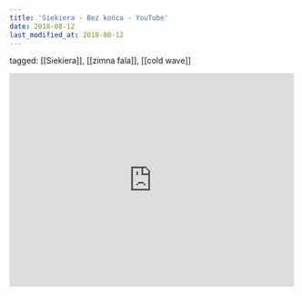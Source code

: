 ```yaml
---
title: 'Siekiera - Bez końca - YouTube'
date: 2018-08-12
last_modified_at: 2018-08-12
---
```

tagged: [[Siekiera]], [[zimna fala]], [[cold wave]]
<iframe allow="accelerometer; autoplay; clipboard-write; encrypted-media; gyroscope; picture-in-picture" allowfullscreen="" frameborder="0" height="375" id="youtube_iframe" src="https://www.youtube.com/embed/ZfFL0TGF5Iw?feature=oembed&amp;enablejsapi=1&amp;origin=https://safe.txmblr.com&amp;wmode=opaque" width="500"></iframe>
